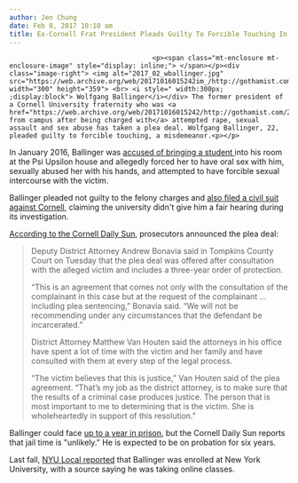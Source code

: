 ```yaml
---
author: Jen Chung
date: Feb 8, 2017 10:10 am
title: Ex-Cornell Frat President Pleads Guilty To Forcible Touching In Plea Deal
---
```


	
										<p><span class="mt-enclosure mt-enclosure-image" style="display: inline;"> </span></p><div class="image-right"> <img alt="2017_02_wballinger.jpg" src="https://web.archive.org/web/20171016015242im_/http://gothamist.com/attachments/jen/2017_02_wballinger.jpg" width="300" height="359"> <br> <i style=" width:300px; ;display:block"> Wolfgang Ballinger</i></div> The former president of a Cornell University fraternity who was <a href="https://web.archive.org/web/20171016015242/http://gothamist.com/2016/02/10/alleged_cornell_frat_rapist_banned.php">banned from campus after being charged with</a> attempted rape, sexual assault and sex abuse has taken a plea deal. Wolfgang Ballinger, 22, pleaded guilty to forcible touching, a misdemeanor.<p></p>

<p>In January 2016, Ballinger was <a href="https://web.archive.org/web/20171016015242/http://www.dailymail.co.uk/news/article-3434473/Cornell-University-fraternity-president-charged-trying-rape-female-student-frat-house-bedroom.html">accused of bringing a student </a>into his room at the Psi Upsilon  house and allegedly forced her to have oral sex with him, sexually abused her with his hands, and attempted to have forcible sexual intercourse with the victim. </p>

<p>Ballinger pleaded not guilty to the felony charges and <a href="https://web.archive.org/web/20171016015242/http://www.people.com/article/fraternity-president-accused-of-sexual-assault-files-civil-suit-against-cornell-university">also filed a civil suit against Cornell</a>, claiming the university didn&apos;t give him a fair hearing during its investigation. </p>

<p><a href="https://web.archive.org/web/20171016015242/http://cornellsun.com/2017/02/07/former-cornell-fraternity-president-pleads-guilty-to-misdemeanor-after-alleged-sexual-assault-in-fraternity-bedroom/">According to the Cornell Daily Sun</a>, prosecutors announced the plea deal:</p><blockquote>Deputy District Attorney Andrew Bonavia said in Tompkins County Court on Tuesday that the plea deal was offered after consultation with the alleged victim and includes a three-year order of protection.<p></p>

<p>&#x201C;This is an agreement that comes not only with the consultation of the complainant in this case but at the request of the complainant &#x2026; including plea sentencing,&#x201D; Bonavia said. &#x201C;We will not be recommending under any circumstances that the defendant be incarcerated.&#x201D;</p>

<p>District Attorney Matthew Van Houten said the attorneys in his office have spent a lot of time with the victim and her family and have consulted with them at every step of the legal process.</p>

<p>&#x201C;The victim believes that this is justice,&#x201D; Van Houten said of the plea agreement. &#x201C;That&#x2019;s my job as the district attorney, is to make sure that the results of a criminal case produces justice. The person that is most important to me to determining that is the victim. She is wholeheartedly in support of this resolution.&quot;</p></blockquote>Ballinger could face <a href="https://web.archive.org/web/20171016015242/http://nypost.com/2017/02/08/former-frat-president-at-cornell-pleads-guilty-in-sex-abuse-case/">up to a year in prison</a>, but the Cornell Daily Sun reports that jail time is &quot;unlikely.&quot; He is expected to be on probation for six years.<p></p>

<p>Last fall, <a href="https://web.archive.org/web/20171016015242/https://nyulocal.com/nyu-enrolls-student-undergoing-felony-sexual-abuse-charges-d16ca6693624#.7tea455gm">NYU Local reported</a> that Ballinger was enrolled at New York University, with a source saying he was taking online classes.</p>					
										
									
				